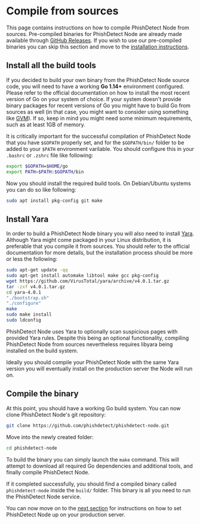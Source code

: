 # Compile from sources

This page contains instructions on how to compile PhishDetect Node from sources. Pre-compiled binaries for PhishDetect Node are already made available through [GitHub Releases](https://github.com/phishdetect/phishdetect-node/releases). If you wish to use our pre-compiled binaries you can skip this section and move to the [installation instructions](install.md).

## Install all the build tools

If you decided to build your own binary from the PhishDetect Node source code, you will need to have a working **Go 1.14+** environment configured. Please refer to the official documentation on how to install the most recent version of Go on your system of choice. If your system doesn't provide binary packages for recent versions of Go you might have to build Go from sources as well (in that case, you might want to consider using something like [GVM](https://github.com/moovweb/gvm)). If so, keep in mind you might need some minimum requirements, such as at least 1GB of memory.

It is critically important for the successful compilation of PhishDetect Node that you have `$GOPATH` properly set, and for the `$GOPATH/bin/` folder to be added to your `$PATH` environment varilable. You should configure this in your `.bashrc` or `.zshrc` file like following:

```bash
export $GOPATH=$HOME/go
export PATH=$PATH:$GOPATH/bin
```

Now you should install the required build tools. On Debian/Ubuntu systems you can do so like following:

```bash
sudo apt install pkg-config git make
```

## Install Yara

In order to build a PhishDetect Node binary you will also need to install [Yara](https://virustotal.github.io/yara/). Although Yara might come packaged in your Linux distribution, it is preferable that you compile it from sources. You should refer to the official documentation for more details, but the installation process should be more or less the following:

```bash
sudo apt-get update -qq
sudo apt-get install automake libtool make gcc pkg-config
wget https://github.com/VirusTotal/yara/archive/v4.0.1.tar.gz
tar -zxf v4.0.1.tar.gz
cd yara-4.0.1
"./bootstrap.sh"
"./configure"
make
sudo make install
sudo ldconfig
```

PhishDetect Node uses Yara to optionally scan suspicious pages with provided Yara rules. Despite this being an optional functionality, compiling PhishDetect Node from sources nevertheless requires libyara being installed on the build system.

Ideally you should compile your PhishDetect Node with the same Yara version you will eventually install on the production server the Node will run on.

## Compile the binary

At this point, you should have a working Go build system. You can now clone PhishDetect Node's git repository:

```bash
git clone https://github.com/phishdetect/phishdetect-node.git
```

Move into the newly created folder:

```bash
cd phishdetect-node
```

To build the binary you can simply launch the `make` command. This will attempt to download all required Go dependencies and additional tools, and finally compile PhishDetect Node.

If it completed successfully, you should find a compiled binary called `phishdetect-node` inside the `build/` folder. This binary is all you need to run the PhishDetect Node service.

You can now move on to the [next section](install.md) for instructions on how to set PhishDetect Node up on your production server.
